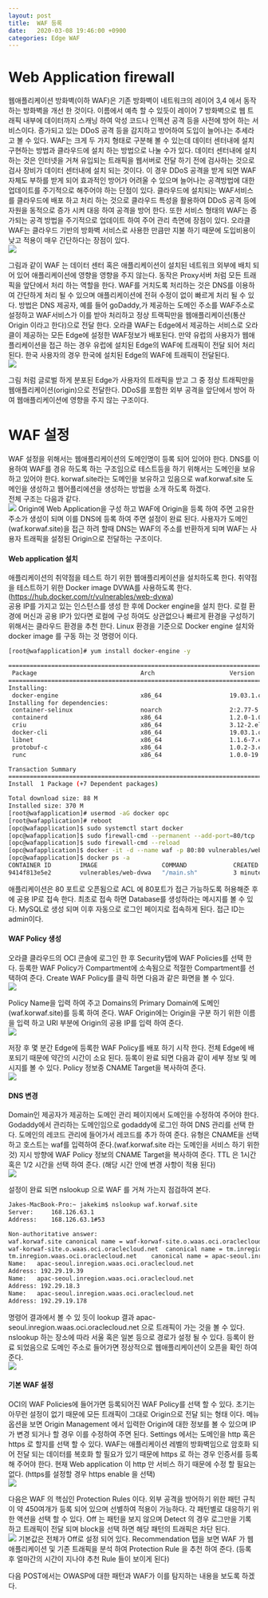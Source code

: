 ```yaml
---
layout: post
title:  WAF 등록
date:   2020-03-08 19:46:00 +0900
categories: Edge WAF
---
```

# Web Application firewall
웹애플리케이션 방화벽(이하 WAF)은 기존 방화벽이 네트워크의 레이어 3,4 에서 동작하는 방화벽을 개선 한 것이다. 이름에서 예측 할 수 있듯이 레이어 7 방화벽으로 웹 트래픽 내부에 데이터까지 스캐닝 하여 악성 코드나 인젝션 공격 등을 사전에 방어 하는 서비스이다. 증가되고 있는 DDoS 공격 등을 감지하고 방어하여 도입이 늘어나는 추세라고 볼 수 있다.
WAF는 크게 두 가지 형태로 구분해 볼 수 있는데 데이터 센터내에 설치 구현하는 방법과 클라우드에 설치 하는 방법으로 나눌 수가 있다.
데이터 센터내에 설치 하는 것은 인터넷을 거쳐 유입되는 트래픽을 웹서버로 전달 하기 전에 검사하는 것으로 검사 장비가 데이터 센터내에 설치 되는 것이다. 이 경우 DDoS 공격을 받게 되면 WAF 자체도 부하를 받게 되어 효과적인 방어가 어려울 수 있으며 늘어나는 공격방법에 대한 업데이트를 주기적으로 해주어야 하는 단점이 있다. 클라우드에 설치되는 WAF서비스를 클라우드에 배포 하고 처리 하는 것으로 클라우드 특성을 활용하여 DDoS 공격 등에 자원을 동적으로 증가 시켜 대응 하여 공격을 방어 한다. 또한 서비스 형태의 WAF는 증가되는 공격 방법을 주기적으로 업데이트 하여 주어 관리 측면에 장점이 있다.
오라클 WAF는 클라우드 기반의 방화벽 서비스로 사용한 만큼만 지불 하기 때문에 도입비용이 낮고 적용이 매우 간단하다는 장점이 있다.   
![](/image/waf-register/waf-01.png)

그림과 같이 WAF 는 데이터 센터 혹은 애플리케이션이 설치된 네트워크 외부에 배치 되어 있어 애플리케이션에 영향을 영향을 주지 않는다. 동작은 Proxy서버 처럼 모든 트래픽을 앞단에서 처리 하는 역할을 한다. WAF를 거치도록 처리하는 것은 DNS를 이용하여 간단하게 처리 될 수 있으며 애플리케이션에 전혀 수정이 없이 빠르게 처리 될 수 있다. 방법은 DNS 제공자, 예를 들어 goDaddy,가 제공하는 도메인 주소를 WAF주소로 설정하고 WAF서비스가 이를 받아 처리하고 정상 트랙픽만을 웹애플리케이션(통산 Origin 이라고 한다)으로 전달 한다. 오라클 WAF는 Edge에서 제공하는 서비스로 오라클이 제공하는 모든 Edge에 설정한 WAF정보가 배포된다. 만약 유럽의 사용자가 웹애플리케이션을 접근 하는 경우 유럽에 설치된 Edge의 WAF에 트래픽이 전달 되어 처리 된다. 한국 사용자의 경우 한국에 설치된 Edge의 WAF에 트래픽이 전달된다.    
![](/image/waf-register/waf-02.png)

그림 처럼 글로벌 하게 분포된 Edge가 사용자의 트래픽을 받고 그 중 정상 트래픽만을 웹애플리케이션(origin)으로 전달한다. DDoS를 포함한 외부 공격을 앞단에서 방어 하여 웹애플리케이션에 영향을 주지 않는 구조이다.

# WAF 설정
WAF 설정을 위해서는 웹애플리케이션의 도메인명이 등록 되어 있어야 한다. DNS를 이용하여 WAF를 경유 하도록 하는 구조임으로 테스트등을 하기 위해서는 도메인을 보유 하고 있어야 한다. korwaf.site라는 도메인을 보유하고 있음으로 waf.korwaf.site 도메인을 생성하고 웹어플리에션을 생성하는 방법을 소개 하도록 하겠다.   
전체 구조는 다음과 같다.   
![](/image/waf-register/waf-04.png)
Origin에 Web Application을 구성 하고 WAF에 Origin을 등록 하여 주면 고유한 주소가 생성이 되며 이를 DNS에 등록 하여 주면 설정이 완료 된다. 사용자가 도메인 (waf.korwaf.site)을 접근 하려 할때 DNS는 WAF의 주소를 반환하게 되며 WAF는 사용자 트래픽을 설정된 Origin으로 전달하는 구조이다.   

#### Web application 설치
애플리케이션의 취약점을 테스트 하기 위한 웹애플리케이션을 설치하도록 한다. 취약점을 테스트하기 위한 Docker image DVWA를 사용하도록 한다.   (https://hub.docker.com/r/vulnerables/web-dvwa)    
공용 IP를 가지고 있는 인스턴스를 생성 한 후에 Docker engine을 설치 한다. 로컬 환경에 머신과 공용 IP가 있다면 로컬에 구성 하여도 상관없으나 빠르게 환경을 구성하기 위해서는 클라우드 환경을 추천 한다. Linux 환경을 기준으로 Docker engine 설치와 docker image 를 구동 하는 것 명령어 이다. 
```bash
[root@wafapplication]# yum install docker-engine -y  

====================================================================================================================================================
 Package                             Arch                     Version                                            Repository                    Size
====================================================================================================================================================
Installing:
 docker-engine                       x86_64                   19.03.1.ol-1.0.0.el7                               ol7_addons                    24 M
Installing for dependencies:
 container-selinux                   noarch                   2:2.77-5.el7                                       ol7_addons                    37 k
 containerd                          x86_64                   1.2.0-1.0.5.el7                                    ol7_addons                    21 M
 criu                                x86_64                   3.12-2.el7                                         ol7_latest                   452 k
 docker-cli                          x86_64                   19.03.1.ol-1.0.0.el7                               ol7_addons                    40 M
 libnet                              x86_64                   1.1.6-7.el7                                        ol7_latest                    57 k
 protobuf-c                          x86_64                   1.0.2-3.el7                                        ol7_latest                    27 k
 runc                                x86_64                   1.0.0-19.rc5.git4bb1fe4.0.4.el7                    ol7_addons                   1.9 M

Transaction Summary
====================================================================================================================================================
Install  1 Package (+7 Dependent packages)

Total download size: 88 M
Installed size: 370 M
[root@wafapplication]# usermod -aG docker opc
[root@wafapplication]# reboot  
[opc@wafapplication]$ sudo systemctl start docker
[opc@wafapplication]$ sudo firewall-cmd --permanent --add-port=80/tcp
[opc@wafapplication]$ sudo firewall-cmd --reload
[opc@wafapplication]$ docker -it -d --name waf -p 80:80 vulnerables/web-dvwa
[opc@wafapplication]$ docker ps -a
CONTAINER ID        IMAGE                  COMMAND             CREATED             STATUS              PORTS                NAMES
9414f813e5e2        vulnerables/web-dvwa   "/main.sh"          3 minutes ago        Up 3 minutes          0.0.0.0:80->80/tcp   waf
```
애플리케이션은 80 포트로 오픈됨으로 ACL 에 80포트가 접근 가능하도록 허용해준 후에 공용 IP로 접속 한다.
최초로 접속 하면 Database를 생성하라는 메시지를 볼 수 있다. MySQL로 생성 되며 이후 자동으로 로그인 페이지로 접속하게 된다. 접근 ID는 admin이다.   

#### WAF Policy 생성
오라클 클라우드의 OCI 콘솔에 로그인 한 후 Security탭에 WAF Policies를 선택 한다. 등록한 WAF Policy가 Compartment에 소속됨으로 적절한 Compartment를 선택하여 준다.
Create WAF Policy를 클릭 하면 다음과 같은 화면을 볼 수 있다.    
![](/image/waf-register/waf-05.png)

Policy Name을 입력 하여 주고 Domains의 Primary Domain에 도메인(waf.korwaf.site)를 등록 하여 준다.
WAF Origin에는 Origin을 구분 하기 위한 이름을 입력 하고 URI 부분에 Origin의 공용 IP를 입력 하여 준다.   
![](/image/waf-register/waf-06.png)

저장 후 몇 분간 Edge에 등록한 WAF Policy를 배포 하기 시작 한다. 전체 Edge에 배포되기 때문에 약간의 시간이 소요 된다. 등록이 완료 되면 다음과 같이 세부 정보 및 메시지를 볼 수 있다. Policy 정보중 CNAME Target을 복사하여 준다.   
![](/image/waf-register/waf-07.png)

#### DNS 변경
Domain인 제공자가 제공하는 도메인 관리 페이지에서 도메인을 수정하여 주어야 한다. Godaddy에서 관리하는 도메인임으로 godaddy에 로그인 하여 DNS 관리를 선택 한다. 도메인의 레코드 관리에 들어가서 레코드를 추가 하여 준다. 유형은 CNAME을 선택 하고 호스트는 waf를 입력하여 준다.(waf.korwaf.site 라는 도메인을 서비스 하기 위한 것) 지시 방향에 WAF Policy 정보의 CNAME Target을 복사하여 준다. TTL 은 1시간 혹은 1/2 시간을 선택 하여 준다. (해당 시간 안에 변경 사항이 적용 된다)    
![](/image/waf-register/waf-08.png)

설정이 완료 되면 nslookup 으로 WAF 를 거쳐 가는지 점검하여 본다.

```bash
Jakes-MacBook-Pro:~ jakekim$ nslookup waf.korwaf.site
Server:		168.126.63.1
Address:	168.126.63.1#53

Non-authoritative answer:
waf.korwaf.site	canonical name = waf-korwaf-site.o.waas.oci.oraclecloud.net.
waf-korwaf-site.o.waas.oci.oraclecloud.net	canonical name = tm.inregion.waas.oci.oraclecloud.net.
tm.inregion.waas.oci.oraclecloud.net	canonical name = apac-seoul.inregion.waas.oci.oraclecloud.net.
Name:	apac-seoul.inregion.waas.oci.oraclecloud.net
Address: 192.29.19.39
Name:	apac-seoul.inregion.waas.oci.oraclecloud.net
Address: 192.29.18.3
Name:	apac-seoul.inregion.waas.oci.oraclecloud.net
Address: 192.29.19.178
```

명령어 결과에서 볼 수 있 듯이 lookup 결과 apac-seoul.inregion.waas.oci.oraclecloud.net 으로 트래픽이 가는 것을 볼 수 있다. nslookup 하는 장소에 따라 서울 혹은 일본 등으로 경로가 설정 될 수 있다.
등록이 완료 되었음으로 도메인 주소로 들어가면 정상적으로 웹애플리케이션이 오픈을 확인 하여 준다.    
![](/image/waf-register/waf-09.png)

#### 기본 WAF 설정
OCI의 WAF Policies에 들어가면 등록되어진 WAF Policy를 선택 할 수 있다. 초기는 아무런 설정이 없기 때문에 모든 트래픽이 그대로 Origin으로 전달 되는 형태 이다. 메뉴 옵션을 보면 Origin Management 에서 입력한 Origin에 대한 정보를 볼 수 있으며 IP가 변경 되거나 할 경우 이를 수정하여 주면 된다.
Settings 에서는 도메인을 http 혹은 https 로 할지를 선택 할 수 있다. WAF는 애플리케이션 레벨의 방화벽임으로 암호화 되어 전달 되는 데이터를 복호화 할 필요가 있기 때문에 https 로 하는 경우 인증서를 등록 해 주어야 한다. 현재 Web application 이 http 만 서비스 하기 때문에 수정 할 필요는 없다. (https를 설정할 경우 https enable 을 선택)   
![](/image/waf-register/waf-10.png)

다음은 WAF 의 핵심인 Protection Rules 이다. 외부 공격을 방어하기 위한 패턴 규칙이 약 450여개가 등록 되어 있으며 선별하여 적용이 가능하다. 각 패턴별로 대응하기 위한 액션을 선택 할 수 있다. Off 는 패턴을 보지 않으며 Detect 의 경우 로그만을 기록 하고 트래픽이 전달 되며 block을 선택 하면 해당 패턴의 트래픽은 차단 된다.    
![](/image/waf-register/waf-11.png)
기본값은 전체가 Off로 설정 되어 있다. 
Recommendation 탭을 보면 WAF 가 웹 애플리케이션 및 기존 트래픽을 분석 하여 Protection Rule 을 추천 하여 준다. (등록 후 얼마간의 시간이 지나야 추천 Rule 들이 보이게 된다)

다음 POST에서는 OWASP에 대한 패턴과 WAF가 이를 탐지하는 내용을 보도록 하겠다.